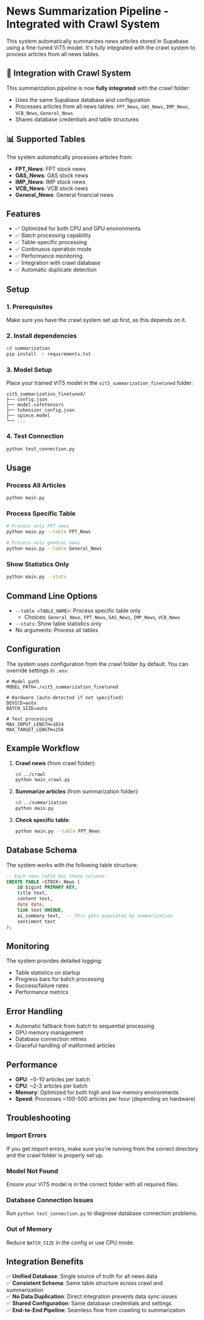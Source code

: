 # News Summarization Pipeline - Integrated with Crawl System

This system automatically summarizes news articles stored in Supabase using a fine-tuned ViT5 model. It's fully integrated with the crawl system to process articles from all news tables.

## 🔗 Integration with Crawl System

This summarization pipeline is now **fully integrated** with the crawl folder:
- Uses the same Supabase database and configuration
- Processes articles from all news tables: `FPT_News`, `GAS_News`, `IMP_News`, `VCB_News`, `General_News`
- Shares database credentials and table structures

## 📊 Supported Tables

The system automatically processes articles from:
- **FPT_News**: FPT stock news 
- **GAS_News**: GAS stock news
- **IMP_News**: IMP stock news  
- **VCB_News**: VCB stock news
- **General_News**: General financial news

## Features

- ✅ Optimized for both CPU and GPU environments
- ✅ Batch processing capability
- ✅ Table-specific processing
- ✅ Continuous operation mode
- ✅ Performance monitoring
- ✅ Integration with crawl database
- ✅ Automatic duplicate detection

## Setup

### 1. Prerequisites
Make sure you have the crawl system set up first, as this depends on it.

### 2. Install dependencies
```bash
cd summarization
pip install -r requirements.txt
```

### 3. Model Setup
Place your trained ViT5 model in the `vit5_summarization_finetuned` folder:
```
vit5_summarization_finetuned/
├── config.json
├── model.safetensors
├── tokenizer_config.json
├── spiece.model
└── ...
```

### 4. Test Connection
```bash
python test_connection.py
```

## Usage

### Process All Articles
```bash
python main.py
```

### Process Specific Table
```bash
# Process only FPT news
python main.py --table FPT_News

# Process only general news  
python main.py --table General_News
```

### Show Statistics Only
```bash
python main.py --stats
```

## Command Line Options

- `--table <TABLE_NAME>`: Process specific table only
  - Choices: `General_News`, `FPT_News`, `GAS_News`, `IMP_News`, `VCB_News`
- `--stats`: Show table statistics only
- No arguments: Process all tables

## Configuration

The system uses configuration from the crawl folder by default. You can override settings in `.env`:

```env
# Model path
MODEL_PATH=./vit5_summarization_finetuned

# Hardware (auto-detected if not specified)  
DEVICE=auto
BATCH_SIZE=auto

# Text processing
MAX_INPUT_LENGTH=1024
MAX_TARGET_LENGTH=256
```

## Example Workflow

1. **Crawl news** (from crawl folder):
   ```bash
   cd ../crawl
   python main_crawl.py
   ```

2. **Summarize articles** (from summarization folder):
   ```bash
   cd ../summarization
   python main.py
   ```

3. **Check specific table**:
   ```bash
   python main.py --table FPT_News
   ```

## Database Schema

The system works with the following table structure:
```sql
-- Each news table has these columns:
CREATE TABLE <STOCK>_News (
    id bigint PRIMARY KEY,
    title text,
    content text, 
    date date,
    link text UNIQUE,
    ai_summary text,  -- This gets populated by summarization
    sentiment text
);
```

## Monitoring

The system provides detailed logging:
- Table statistics on startup
- Progress bars for batch processing  
- Success/failure rates
- Performance metrics

## Error Handling

- Automatic fallback from batch to sequential processing
- GPU memory management
- Database connection retries
- Graceful handling of malformed articles

## Performance

- **GPU**: ~5-10 articles per batch
- **CPU**: ~2-3 articles per batch  
- **Memory**: Optimized for both high and low memory environments
- **Speed**: Processes ~100-500 articles per hour (depending on hardware)

## Troubleshooting

### Import Errors
If you get import errors, make sure you're running from the correct directory and the crawl folder is properly set up.

### Model Not Found
Ensure your ViT5 model is in the correct folder with all required files.

### Database Connection Issues
Run `python test_connection.py` to diagnose database connection problems.

### Out of Memory
Reduce `BATCH_SIZE` in the config or use CPU mode.

## Integration Benefits

✅ **Unified Database**: Single source of truth for all news data  
✅ **Consistent Schema**: Same table structure across crawl and summarization  
✅ **No Data Duplication**: Direct integration prevents data sync issues  
✅ **Shared Configuration**: Same database credentials and settings  
✅ **End-to-End Pipeline**: Seamless flow from crawling to summarization